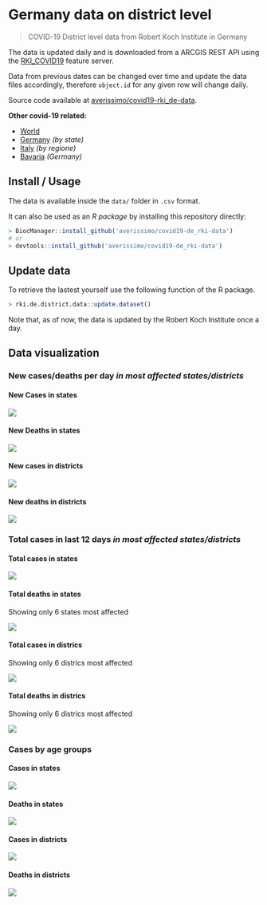 Germany data on district level
================

> COVID-19 District level data from Robert Koch Institute in Germany

The data is updated daily and is downloaded from a ARCGIS REST API using
the
[RKI\_COVID19](https://services7.arcgis.com/mOBPykOjAyBO2ZKk/arcgis/rest/services/RKI_COVID19/FeatureServer/0/query?where=Meldedatum+%3E+\(CURRENT_TIMESTAMP+-+3\)&objectIds=&time=&resultType=none&outFields=*&returnIdsOnly=false&returnUniqueIdsOnly=false&returnCountOnly=false&returnDistinctValues=false&cacheHint=false&orderByFields=Meldedatum&outStatistics=&having=&resultOffset=&resultRecordCount=&sqlFormat=none&f=html&token=)
feature server.

Data from previous dates can be changed over time and update the data
files accordingly, therefore `object.id` for any given row will change
daily.

Source code available at
[averissimo/covid19-rki\_de-data](https://github.com/averissimo/covid19-de_rki-data).

**Other covid-19
    related:**

  - [World](https://averissimo.github.io/covid19-analysis/)
  - [Germany](https://averissimo.github.io/covid19-analysis/germany.html)
    *(by state)*
  - [Italy](https://averissimo.github.io/covid19-analysis/italy.html)
    *(by regione)*
  - [Bavaria](https://averissimo.github.io/covid19-analysis/bayer.html)
    *(Germany)*

## Install / Usage

The data is available inside the `data/` folder in `.csv` format.

It can also be used as an *R package* by installing this repository
directly:

``` r
> BiocManager::install_github('averissimo/covid19-de_rki-data')
# or
> devtools::install_github('averissimo/covid19-de_rki-data')
```

## Update data

To retrieve the lastest yourself use the following function of the R
package.

``` r
> rki.de.district.data::update.dataset()
```

Note that, as of now, the data is updated by the Robert Koch Institute
once a day.

## Data visualization

### New cases/deaths per day *in most affected states/districts*

#### New Cases in states

![](README_files/figure-gfm/unnamed-chunk-7-1.png)<!-- -->

#### New Deaths in states

![](README_files/figure-gfm/unnamed-chunk-8-1.png)<!-- -->

#### New cases in districts

![](README_files/figure-gfm/unnamed-chunk-9-1.png)<!-- -->

#### New deaths in districts

![](README_files/figure-gfm/unnamed-chunk-10-1.png)<!-- -->

### Total cases in last 12 days *in most affected states/districts*

#### Total cases in states

![](README_files/figure-gfm/unnamed-chunk-11-1.png)<!-- -->

#### Total deaths in states

Showing only 6 states most affected

![](README_files/figure-gfm/unnamed-chunk-12-1.png)<!-- -->

#### Total cases in districs

Showing only 6 districs most affected

![](README_files/figure-gfm/unnamed-chunk-13-1.png)<!-- -->

#### Total deaths in districs

Showing only 6 districs most affected

![](README_files/figure-gfm/unnamed-chunk-14-1.png)<!-- -->

### Cases by age groups

#### Cases in states

![](README_files/figure-gfm/unnamed-chunk-15-1.png)<!-- -->

#### Deaths in states

![](README_files/figure-gfm/unnamed-chunk-16-1.png)<!-- -->

#### Cases in districts

![](README_files/figure-gfm/unnamed-chunk-17-1.png)<!-- -->

#### Deaths in districts

![](README_files/figure-gfm/unnamed-chunk-18-1.png)<!-- -->
